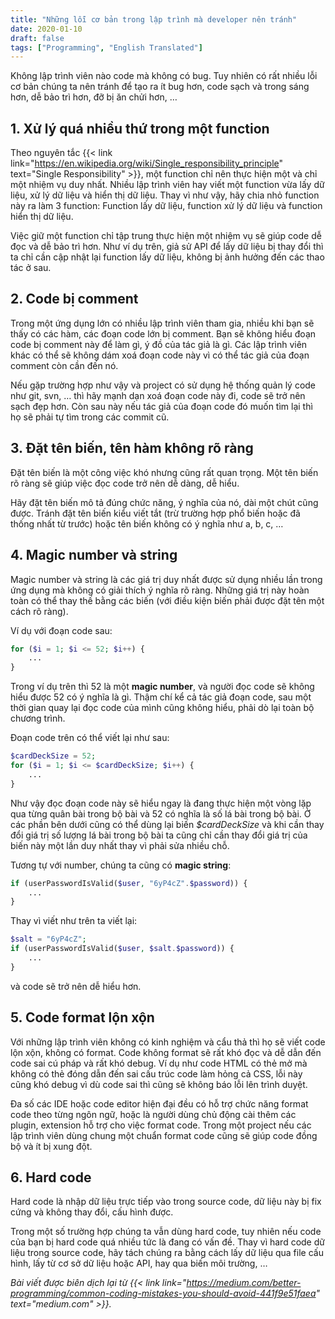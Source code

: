 ```yaml
---
title: "Những lỗi cơ bản trong lập trình mà developer nên tránh"
date: 2020-01-10
draft: false
tags: ["Programming", "English Translated"]
---
```


Không lập trình viên nào code mà không có bug. Tuy nhiên có rất nhiều lỗi cơ bản chúng ta nên tránh để tạo ra ít bug hơn, code sạch và trong sáng hơn, dễ bảo trì hơn, đỡ bị ăn chửi hơn, …

## 1. Xử lý quá nhiều thứ trong một function

Theo nguyên tắc {{< link link="https://en.wikipedia.org/wiki/Single_responsibility_principle" text="Single Responsibility" >}}, một function chỉ nên thực hiện một và chỉ một nhiệm vụ duy nhất. Nhiều lập trình viên hay viết một function vừa lấy dữ liệu, xử lý dữ liệu và hiển thị dữ liệu. Thay vì như vậy, hãy chia nhỏ function này ra làm 3 function: Function lấy dữ liệu, function xử lý dữ liệu và function hiển thị dữ liệu.

Việc giữ một function chỉ tập trung thực hiện một nhiệm vụ sẽ giúp code dễ đọc và dễ bảo trì hơn. Như ví dụ trên, giả sử API để lấy dữ liệu bị thay đổi thì ta chỉ cần cập nhật lại function lấy dữ liệu, không bị ảnh hưởng đến các thao tác ở sau.

## 2. Code bị comment

Trong một ứng dụng lớn có nhiều lập trình viên tham gia, nhiều khi bạn sẽ thấy có các hàm, các đoạn code lớn bị comment. Bạn sẽ không hiểu đoạn code bị comment này để làm gì, ý đồ của tác giả là gì. Các lập trình viên khác có thể sẽ không dám xoá đoạn code này vì có thể tác giả của đoạn comment còn cần đến nó.

Nếu gặp trường hợp như vậy và project có sử dụng hệ thống quản lý code như git, svn, … thì hãy mạnh dạn xoá đoạn code này đi, code sẽ trở nên sạch đẹp hơn. Còn sau này nếu tác giả của đoạn code đó muốn tìm lại thì họ sẽ phải tự tìm trong các commit cũ.

## 3. Đặt tên biến, tên hàm không rõ ràng

Đặt tên biến là một công việc khó nhưng cũng rất quan trọng. Một tên biến rõ ràng sẽ giúp việc đọc code trở nên dễ dàng, dễ hiểu.

Hãy đặt tên biến mô tả đúng chức năng, ý nghĩa của nó, dài một chút cũng được. Tránh đặt tên biến kiểu viết tắt (trừ trường hợp phổ biến hoặc đã thống nhất từ trước) hoặc tên biến không có ý nghĩa như a, b, c, …

## 4. Magic number và string

Magic number và string là các giá trị duy nhất được sử dụng nhiều lần trong ứng dụng mà không có giải thích ý nghĩa rõ ràng. Những giá trị này hoàn toàn có thể thay thế bằng các biến (với điều kiện biến phải được đặt tên một cách rõ ràng).

Ví dụ với đoạn code sau:

```php
for ($i = 1; $i <= 52; $i++) {
    ...
}
```

Trong ví dụ trên thì 52 là một **magic number**, và người đọc code sẽ không hiểu được 52 có ý nghĩa là gì. Thậm chí kể cả tác giả đoạn code, sau một thời gian quay lại đọc code của mình cũng không hiểu, phải dò lại toàn bộ chương trình.

Đoạn code trên có thể viết lại như sau:

```php
$cardDeckSize = 52;
for ($i = 1; $i <= $cardDeckSize; $i++) {
    ...
}
```

Như vậy đọc đoạn code này sẽ hiểu ngay là đang thực hiện một vòng lặp qua từng quân bài trong bộ bài và 52 có nghĩa là số lá bài trong bộ bài. Ở các phần bên dưới cũng có thể dùng lại biến _$cardDeckSize_ và khi cần thay đổi giá trị số lượng lá bài trong bộ bài ta cũng chỉ cần thay đổi giá trị của biến này một lần duy nhất thay vì phải sửa nhiều chỗ.

Tương tự với number, chúng ta cũng có **magic string**:

```php
if (userPasswordIsValid($user, "6yP4cZ".$password)) {
    ...
}
```

Thay vì viết như trên ta viết lại:

```php
$salt = "6yP4cZ";
if (userPasswordIsValid($user, $salt.$password)) {
    ...
}
```

và code sẽ trở nên dễ hiểu hơn.

## 5. Code format lộn xộn

Với những lập trình viên không có kinh nghiệm và cẩu thả thì họ sẽ viết code lộn xộn, không có format. Code không format sẽ rất khó đọc và dễ dẫn đến code sai cú pháp và rất khó debug. Ví dụ như code HTML có thẻ mở mà không có thẻ đóng dẫn đến sai cấu trúc code làm hỏng cả CSS, lỗi này cũng khó debug vì dù code sai thì cũng sẽ không báo lỗi lên trình duyệt.

Đa số các IDE hoặc code editor hiện đại đều có hỗ trợ chức năng format code theo từng ngôn ngữ, hoặc là người dùng chủ động cài thêm các plugin, extension hỗ trợ cho việc format code. Trong một project nếu các lập trình viên dùng chung một chuẩn format code cũng sẽ giúp code đồng bộ và ít bị xung đột.

## 6. Hard code

Hard code là nhập dữ liệu trực tiếp vào trong source code, dữ liệu này bị fix cứng và không thay đổi, cấu hình được.

Trong một số trường hợp chúng ta vẫn dùng hard code, tuy nhiên nếu code của bạn bị hard code quá nhiều tức là đang có vấn đề. Thay vì hard code dữ liệu trong source code, hãy tách chúng ra bằng cách lấy dữ liệu qua file cấu hình, lấy từ cơ sở dữ liệu hoặc API, hay qua biến môi trường, …

_Bài viết được biên dịch lại từ {{< link link="https://medium.com/better-programming/common-coding-mistakes-you-should-avoid-441f9e51faea" text="medium.com" >}}._
